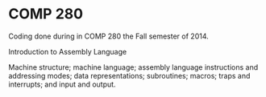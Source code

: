 # COMP 280
Coding done during in COMP 280 the Fall semester of 2014.

Introduction to Assembly Language 

Machine structure; machine language; assembly language instructions and addressing modes; data representations; subroutines; macros; traps and interrupts; and input and output. 
